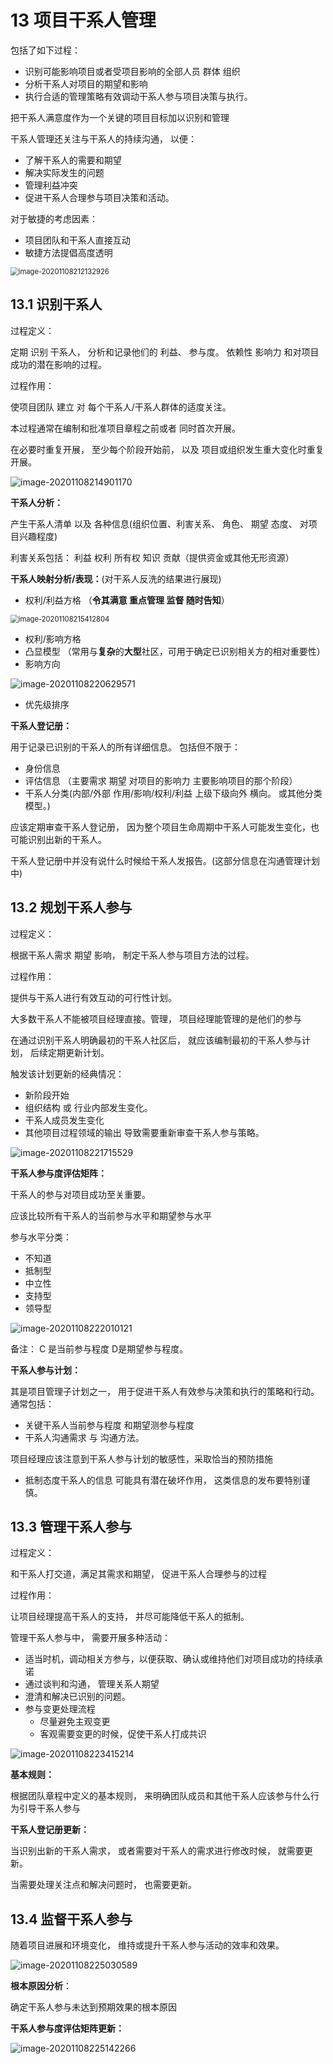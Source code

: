# 13  项目干系人管理

包括了如下过程：

- 识别可能影响项目或者受项目影响的全部人员 群体  组织
- 分析干系人对项目的期望和影响
- 执行合适的管理策略有效调动干系人参与项目决策与执行。

把干系人满意度作为一个关键的项目目标加以识别和管理

干系人管理还关注与干系人的持续沟通， 以便：

- 了解干系人的需要和期望
- 解决实际发生的问题
- 管理利益冲突
- 促进干系人合理参与项目决策和活动。

对于敏捷的考虑因素：

- 项目团队和干系人直接互动
- 敏捷方法提倡高度透明

<img src="asserts/image-20201108212132926.png" alt="image-20201108212132926" style="zoom:80%;" />





## 13.1 识别干系人

过程定义：

定期 识别 干系人， 分析和记录他们的 利益、 参与度。 依赖性  影响力 和对项目成功的潜在影响的过程。

过程作用：

使项目团队 建立 对 每个干系人/干系人群体的适度关注。

本过程通常在编制和批准项目章程之前或者 同时首次开展。

在必要时重复开展， 至少每个阶段开始前， 以及 项目或组织发生重大变化时重复开展。

![image-20201108214901170](asserts/image-20201108214901170.png)



**干系人分析：**

产生干系人清单 以及 各种信息(组织位置、利害关系、 角色、 期望 态度、 对项目兴趣程度)

利害关系包括：  利益    权利  所有权    知识    贡献（提供资金或其他无形资源）



**干系人映射分析/表现：**(对干系人反洗的结果进行展现)

- 权利/利益方格 （**令其满意 重点管理   监督 随时告知**）

<img src="asserts/image-20201108215412804.png" alt="image-20201108215412804" style="zoom:80%;" />

- 权利/影响方格
- 凸显模型 （常用与**复杂**的**大型**社区，可用于确定已识别相关方的相对重要性）
- 影响方向

![image-20201108220629571](asserts/image-20201108220629571.png)

- 优先级排序





**干系人登记册：**

用于记录已识别的干系人的所有详细信息。  包括但不限于：

- 身份信息
- 评估信息 （主要需求  期望  对项目的影响力  主要影响项目的那个阶段）
- 干系人分类(内部/外部  作用/影响/权利/利益  上级下级向外 横向。 或其他分类模型。)

应该定期审查干系人登记册， 因为整个项目生命周期中干系人可能发生变化，也可能识别出新的干系人。

干系人登记册中并没有说什么时候给干系人发报告。(这部分信息在沟通管理计划中)







## 13.2  规划干系人参与

过程定义：

根据干系人需求 期望  影响， 制定干系人参与项目方法的过程。

过程作用：

提供与干系人进行有效互动的可行性计划。

大多数干系人不能被项目经理直接。管理， 项目经理能管理的是他们的参与

在通过识别干系人明确最初的干系人社区后， 就应该编制最初的干系人参与计划， 后续定期更新计划。

触发该计划更新的经典情况：

- 新阶段开始
- 组织结构 或 行业内部发生变化。
- 干系人成员发生变化
- 其他项目过程领域的输出 导致需要重新审查干系人参与策略。



![image-20201108221715529](asserts/image-20201108221715529.png)



**干系人参与度评估矩阵：**

干系人的参与对项目成功至关重要。

应该比较所有干系人的当前参与水平和期望参与水平

参与水平分类：

- 不知道
- 抵制型
- 中立性
- 支持型
- 领导型

![image-20201108222010121](asserts/image-20201108222010121.png)

备注： C 是当前参与程度  D是期望参与程度。



**干系人参与计划：**

其是项目管理子计划之一， 用于促进干系人有效参与决策和执行的策略和行动。通常包括：

- 关键干系人当前参与程度 和期望测参与程度
- 干系人沟通需求 与 沟通方法。

项目经理应该注意到干系人参与计划的敏感性，采取恰当的预防措施

-  抵制态度干系人的信息  可能具有潜在破坏作用， 这类信息的发布要特别谨慎。



## 13.3 管理干系人参与

过程定义：

和干系人打交道，满足其需求和期望， 促进干系人合理参与的过程

过程作用：

让项目经理提高干系人的支持， 并尽可能降低干系人的抵制。 

管理干系人参与中， 需要开展多种活动：

- 适当时机，调动相关方参与，以便获取、确认或维持他们对项目成功的持续承诺
- 通过谈判和沟通， 管理关系人期望
- 澄清和解决已识别的问题。
- 参与变更处理流程
  -  尽量避免主观变更
  - 客观需要变更的时候，促使干系人打成共识



![image-20201108223415214](asserts/image-20201108223415214.png)



**基本规则：**

根据团队章程中定义的基本规则， 来明确团队成员和其他干系人应该参与什么行为引导干系人参与



**干系人登记册更新：**

当识别出新的干系人需求， 或者需要对干系人的需求进行修改时候， 就需要更新。

当需要处理关注点和解决问题时， 也需要更新。





## 13.4 监督干系人参与

随着项目进展和环境变化， 维持或提升干系人参与活动的效率和效果。

![image-20201108225030589](asserts/image-20201108225030589.png)





**根本原因分析**：

确定干系人参与未达到预期效果的根本原因



**干系人参与度评估矩阵更新：**

![image-20201108225142266](asserts/image-20201108225142266.png)

